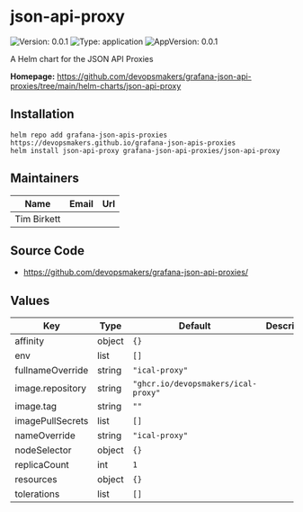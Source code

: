 # json-api-proxy

![Version: 0.0.1](https://img.shields.io/badge/Version-0.0.1-informational?style=flat-square) ![Type: application](https://img.shields.io/badge/Type-application-informational?style=flat-square) ![AppVersion: 0.0.1](https://img.shields.io/badge/AppVersion-0.0.1-informational?style=flat-square)

A Helm chart for the JSON API Proxies

**Homepage:** <https://github.com/devopsmakers/grafana-json-api-proxies/tree/main/helm-charts/json-api-proxy>

## Installation
```
helm repo add grafana-json-apis-proxies https://devopsmakers.github.io/grafana-json-apis-proxies
helm install json-api-proxy grafana-json-api-proxies/json-api-proxy
```

## Maintainers

| Name | Email | Url |
| ---- | ------ | --- |
| Tim Birkett |  |  |

## Source Code

* <https://github.com/devopsmakers/grafana-json-api-proxies/>

## Values

| Key | Type | Default | Description |
|-----|------|---------|-------------|
| affinity | object | `{}` |  |
| env | list | `[]` |  |
| fullnameOverride | string | `"ical-proxy"` |  |
| image.repository | string | `"ghcr.io/devopsmakers/ical-proxy"` |  |
| image.tag | string | `""` |  |
| imagePullSecrets | list | `[]` |  |
| nameOverride | string | `"ical-proxy"` |  |
| nodeSelector | object | `{}` |  |
| replicaCount | int | `1` |  |
| resources | object | `{}` |  |
| tolerations | list | `[]` |  |
